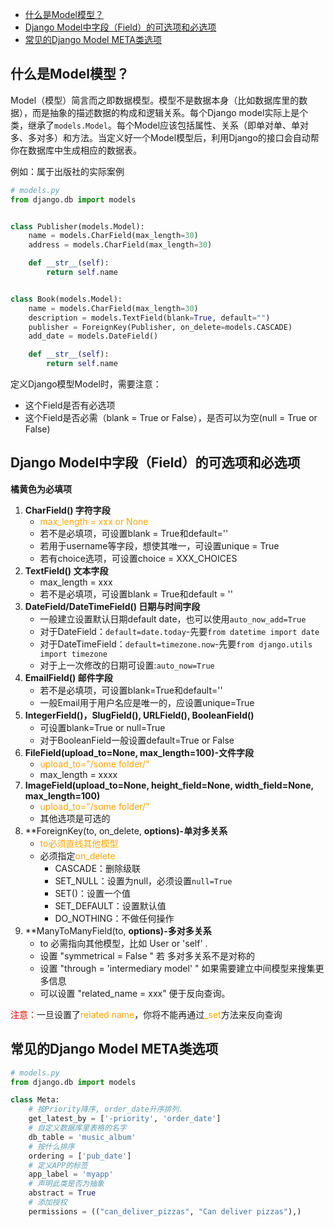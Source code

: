 <!-- TOC -->

- [什么是Model模型？](#什么是model模型)
- [Django Model中字段（Field）的可选项和必选项](#django-model中字段field的可选项和必选项)
- [常见的Django Model META类选项](#常见的django-model-meta类选项)

<!-- /TOC -->

## 什么是Model模型？

Model（模型）简言而之即数据模型。模型不是数据本身（比如数据库里的数据），而是抽象的描述数据的构成和逻辑关系。每个Django model实际上是个类，继承了`models.Model`。每个Model应该包括属性、关系（即单对单、单对多、多对多）和方法。当定义好一个Model模型后，利用Django的接口会自动帮你在数据库中生成相应的数据表。

例如：属于出版社的实际案例
```python
# models.py
from django.db import models


class Publisher(models.Model):
    name = models.CharField(max_length=30)
    address = models.CharField(max_length=30)

    def __str__(self):
        return self.name


class Book(models.Model):
    name = models.CharField(max_length=30)
    description = models.TextField(blank=True, default="")
    publisher = ForeignKey(Publisher, on_delete=models.CASCADE)
    add_date = models.DateField()

    def __str__(self):
        return self.name
```

定义Django模型Model时，需要注意：
- 这个Field是否有必选项
- 这个Field是否必需（blank = True or False），是否可以为空(null = True or False)

## Django Model中字段（Field）的可选项和必选项

**橘黄色为必填项**

1. **CharField()    字符字段**
    - <font color='orange'>max_length = xxx or None</font>
    - 若不是必填项，可设置blank = True和default=''
    - 若用于username等字段，想使其唯一，可设置unique = True
    - 若有choice选项，可设置choice = XXX_CHOICES
2. **TextField()  文本字段**
    - max_length = xxx
    - 若不是必填项，可设置blank = True和default = ''
3. **DateField/DateTimeField()    日期与时间字段**
    - 一般建立设置默认日期default date，也可以使用`auto_now_add=True`
    - 对于DateField：`default=date.today`-先要`from datetime import date`
    - 对于DateTimeField：`default=timezone.now`-先要`from django.utils import timezone`
    - 对于上一次修改的日期可设置:`auto_now=True`
4. **EmailField() 邮件字段**
    - 若不是必填项，可设置blank=True和default=''
    - 一般Email用于用户名应是唯一的，应设置unique=True
5. **IntegerField()，SlugField(), URLField(), BooleanField()**
    - 可设置blank=True or null=True
    - 对于BooleanField一般设置default=True or False
6. **FileField(upload_to=None, max_length=100)-文件字段**
    - <font color='orange'>upload_to="/some folder/"</font>
    - max_length = xxxx
7. **ImageField(upload_to=None, height_field=None, width_field=None, max_length=100)**
    - <font color='orange'>upload_to="/some folder/"</font>
    - 其他选项是可选的
8. **ForeignKey(to, on_delete, **options)-单对多关系**
    - <font color='orange'>to必须直线其他模型</font>
    - 必须指定<font color="orange">on_delete</font>
      - CASCADE：删除级联
      - SET_NULL：设置为null，必须设置`null=True`
      - SET()：设置一个值
      - SET_DEFAULT：设置默认值
      - DO_NOTHING：不做任何操作
9.  **ManyToManyField(to, **options)-多对多关系**
    - to 必需指向其他模型，比如 User or 'self' .
    - 设置 "symmetrical = False " 若 多对多关系不是对称的
    - 设置 "through = 'intermediary model' " 如果需要建立中间模型来搜集更多信息
    - 可以设置 "related_name = xxx" 便于反向查询。

<font color='red'>注意：</font>一旦设置了<font color="orange">related name</font>，你将不能再通过<font color="orange">_set</font>方法来反向查询

## 常见的Django Model META类选项

```python
# models.py
from django.db import models

class Meta:
    # 按Priority降序, order_date升序排列.
    get_latest_by = ['-priority', 'order_date']
    # 自定义数据库里表格的名字
    db_table = 'music_album'
    # 按什么排序
    ordering = ['pub_date']
    # 定义APP的标签
    app_label = 'myapp'
    # 声明此类是否为抽象
    abstract = True
    # 添加授权
    permissions = (("can_deliver_pizzas", "Can deliver pizzas"),)
```
